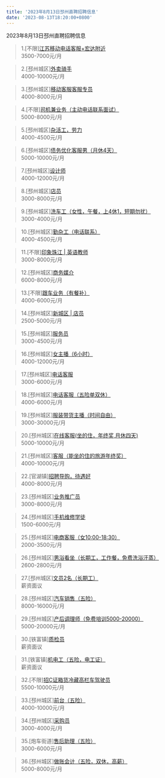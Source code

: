 ```yaml
---
title: '2023年8月13日邳州直聘招聘信息'
date: '2023-08-13T18:20:00+0800'
---
```

2023年8月13日邳州直聘招聘信息
<!--more-->
>1.[不限][江苏移动电话客服+宏达附近](https://www.pizhouzhipin.com/job/23334)<br>
>3500-7000元/月

>2.[邳州城区][外卖骑手](https://www.pizhouzhipin.com/job/30448)<br>
>4000-10000元/月

>3.[邳州城区][移动客服客服专员](https://www.pizhouzhipin.com/job/30488)<br>
>4000-8000元/月

>4.[不限][司机兼业务（主动电话联系面试）](https://www.pizhouzhipin.com/job/26298)<br>
>5000-8000元/月

>5.[邳州城区][杂活工，劳力](https://www.pizhouzhipin.com/job/29076)<br>
>4000-4500元/月

>6.[邳州城区][债务优化客服男（月休4天）](https://www.pizhouzhipin.com/job/29547)<br>
>5000-10000元/月

>7.[邳州城区][设计师](https://www.pizhouzhipin.com/job/17488)<br>
>4000-12000元/月

>8.[邳州城区][店员](https://www.pizhouzhipin.com/job/27947)<br>
>3000-8000元/月

>9.[邳州城区][洗车工（女性，午餐，上4休1，短期勿扰）](https://www.pizhouzhipin.com/job/18480)<br>
>3000-4000元/月

>10.[邳州城区][勤杂工（电话联系）](https://www.pizhouzhipin.com/job/20332)<br>
>4000-4500元/月

>11.[不限][印象珠江 | 英语教师](https://www.pizhouzhipin.com/job/30194)<br>
>3000-8000元/月

>12.[邳州城区][商务媒介](https://www.pizhouzhipin.com/job/30559)<br>
>6000-8000元/月

>13.[不限][跟车业务（有餐补）](https://www.pizhouzhipin.com/job/30248)<br>
>4000-6000元/月

>14.[邳州城区][新城区 | 店员](https://www.pizhouzhipin.com/job/24564)<br>
>2500-5000元/月

>15.[邳州城区][服务员](https://www.pizhouzhipin.com/job/30324)<br>
>3000-4500元/月

>16.[邳州城区][女主播（6小时）](https://www.pizhouzhipin.com/job/29707)<br>
>4000-12000元/月

>17.[邳州城区][电话客服](https://www.pizhouzhipin.com/job/30566)<br>
>3000-6000元/月

>18.[邳州城区][电话客服（五险单双休）](https://www.pizhouzhipin.com/job/22368)<br>
>4000-6000元/月

>19.[邳州城区][服装带货主播（时间自由）](https://www.pizhouzhipin.com/job/26634)<br>
>3000-30000元/月

>20.[邳州城区][在线客服(坐的住，年终奖,月休四天)](https://www.pizhouzhipin.com/job/21478)<br>
>5000-10000元/月

>21.[邳州城区][客服（能坐的住的旅游年终奖）](https://www.pizhouzhipin.com/job/21476)<br>
>4000-10000元/月

>22.[官湖镇][招聘导购，待遇好](https://www.pizhouzhipin.com/job/23474)<br>
>4000-8000元/月

>23.[邳州城区][业务推广员](https://www.pizhouzhipin.com/job/15131)<br>
>3000-8000元/月

>24.[邳州城区][手机维修学徒](https://www.pizhouzhipin.com/job/30562)<br>
>1500-6000元/月

>25.[邳州城区][电商客服（女10:00-18:30）](https://www.pizhouzhipin.com/job/30563)<br>
>2000-3500元/月

>26.[邳州城区][男浴看坐（长期工，工作餐，免费洗浴汗蒸）](https://www.pizhouzhipin.com/job/21174)<br>
>2600-2800元/月

>27.[邳州城区][文员2名（长期工）](https://www.pizhouzhipin.com/job/30294)<br>
>薪资面议

>28.[邳州城区][汽车销售（五险）](https://www.pizhouzhipin.com/job/28591)<br>
>8000-16000元/月

>29.[邳州城区][产后调理师（免费培训5000-20000）](https://www.pizhouzhipin.com/job/10362)<br>
>5000-20000元/月

>30.[铁富镇][质检员](https://www.pizhouzhipin.com/job/30273)<br>
>薪资面议

>31.[铁富镇][机电工（五险，电工证）](https://www.pizhouzhipin.com/job/30271)<br>
>薪资面议

>32.[不限][招C证箱货冷藏高栏车驾驶员](https://www.pizhouzhipin.com/job/27948)<br>
>5500-10000元/月

>33.[邳州城区][前台（五险）](https://www.pizhouzhipin.com/job/27511)<br>
>4000-10000元/月

>34.[邳州城区][采购员](https://www.pizhouzhipin.com/job/30546)<br>
>3000-4000元/月

>35.[炮车街道][售后助理（五险）](https://www.pizhouzhipin.com/job/22484)<br>
>3000-6000元/月

>36.[邳州城区][做账会计（五险，双休，高薪）](https://www.pizhouzhipin.com/job/22817)<br>
>5000-8000元/月


